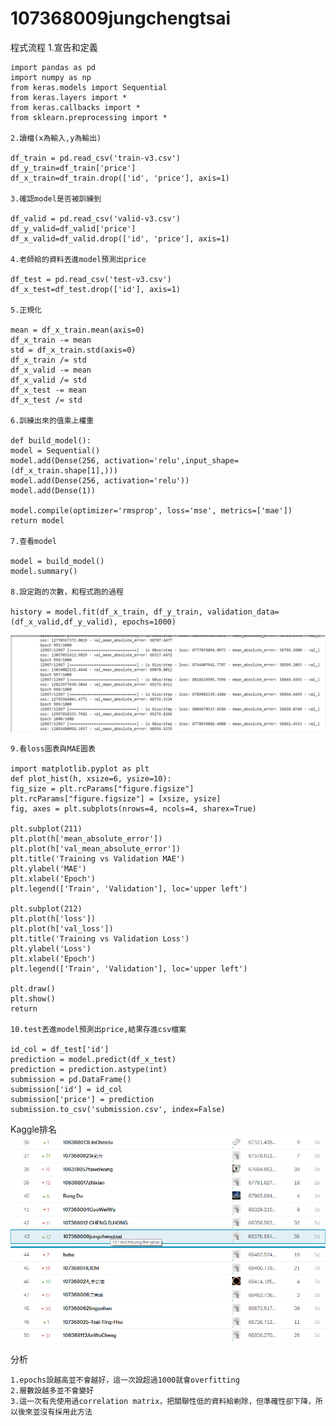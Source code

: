 # 107368009jungchengtsai
程式流程
    1.宣告和定義
   
    import pandas as pd
    import numpy as np
    from keras.models import Sequential
    from keras.layers import *
    from keras.callbacks import *
    from sklearn.preprocessing import *
    
    2.讀檔(x為輸入,y為輸出)
    
    df_train = pd.read_csv('train-v3.csv')
    df_y_train=df_train['price']
    df_x_train=df_train.drop(['id', 'price'], axis=1)
    
    3.確認model是否被訓練到
    
    df_valid = pd.read_csv('valid-v3.csv')
    df_y_valid=df_valid['price']
    df_x_valid=df_valid.drop(['id', 'price'], axis=1)
    
    4.老師給的資料丟進model預測出price
    
    df_test = pd.read_csv('test-v3.csv')
    df_x_test=df_test.drop(['id'], axis=1)
    
    5.正規化
    
    mean = df_x_train.mean(axis=0)
    df_x_train -= mean
    std = df_x_train.std(axis=0)
    df_x_train /= std
    df_x_valid -= mean
    df_x_valid /= std
    df_x_test -= mean
    df_x_test /= std
    
    6.訓練出來的值乘上權重
    
    def build_model():
    model = Sequential()
    model.add(Dense(256, activation='relu',input_shape=(df_x_train.shape[1],)))
    model.add(Dense(256, activation='relu'))
    model.add(Dense(1))

    model.compile(optimizer='rmsprop', loss='mse', metrics=['mae'])
    return model
    
    7.查看model
    
    model = build_model()
    model.summary()
    
    8.設定跑的次數，和程式跑的過程
    
    history = model.fit(df_x_train, df_y_train, validation_data=(df_x_valid,df_y_valid), epochs=1000)
![image](https://github.com/107368009jungchengtsai/107368009jungchengtsai/blob/master/process.png)
    
    9.看loss圖表與MAE圖表
    
    import matplotlib.pyplot as plt
    def plot_hist(h, xsize=6, ysize=10):
    fig_size = plt.rcParams["figure.figsize"]
    plt.rcParams["figure.figsize"] = [xsize, ysize]
    fig, axes = plt.subplots(nrows=4, ncols=4, sharex=True)
    
    plt.subplot(211)
    plt.plot(h['mean_absolute_error'])
    plt.plot(h['val_mean_absolute_error'])
    plt.title('Training vs Validation MAE')
    plt.ylabel('MAE')
    plt.xlabel('Epoch')
    plt.legend(['Train', 'Validation'], loc='upper left')
    
    plt.subplot(212)
    plt.plot(h['loss'])
    plt.plot(h['val_loss'])
    plt.title('Training vs Validation Loss')
    plt.ylabel('Loss')
    plt.xlabel('Epoch')
    plt.legend(['Train', 'Validation'], loc='upper left')
    
    plt.draw()
    plt.show()
    return
    
    10.test丟進model預測出price,結果存進csv檔案
    
    id_col = df_test['id']
    prediction = model.predict(df_x_test)
    prediction = prediction.astype(int)
    submission = pd.DataFrame()
    submission['id'] = id_col
    submission['price'] = prediction
    submission.to_csv('submission.csv', index=False)
   
Kaggle排名
![image](https://github.com/107368009jungchengtsai/107368009jungchengtsai/blob/master/kaggle.png)

分析

    1.epochs設越高並不會越好，這一次設超過1000就會overfitting
    2.層數設越多並不會變好
    3.這一次有先使用過correlation matrix，把關聯性低的資料給剃除，但準確性卻下降，所以後來並沒有採用此方法
